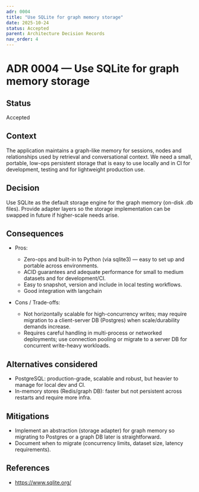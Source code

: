 ```yaml
---
adr: 0004
title: "Use SQLite for graph memory storage"
date: 2025-10-24
status: Accepted
parent: Architecture Decision Records
nav_order: 4
---
```


# ADR 0004 — Use SQLite for graph memory storage

## Status

Accepted

## Context

The application maintains a graph-like memory for sessions, nodes and relationships used by retrieval and conversational context. We need a small, portable, low-ops persistent storage that is easy to use locally and in CI for development, testing and for lightweight production use.

## Decision

Use SQLite as the default storage engine for the graph memory (on-disk .db files). Provide adapter layers so the storage implementation can be swapped in future if higher-scale needs arise.

## Consequences

- Pros:
  - Zero-ops and built-in to Python (via sqlite3) — easy to set up and portable across environments.
  - ACID guarantees and adequate performance for small to medium datasets and for development/CI.
  - Easy to snapshot, version and include in local testing workflows.
  - Good integration with langchain

- Cons / Trade-offs:
  - Not horizontally scalable for high-concurrency writes; may require migration to a client-server DB (Postgres) when scale/durability demands increase.
  - Requires careful handling in multi-process or networked deployments; use connection pooling or migrate to a server DB for concurrent write-heavy workloads.

## Alternatives considered

- PostgreSQL: production-grade, scalable and robust, but heavier to manage for local dev and CI.
- In-memory stores (Redis/graph DB): faster but not persistent across restarts and require more infra.

## Mitigations

- Implement an abstraction (storage adapter) for graph memory so migrating to Postgres or a graph DB later is straightforward.
- Document when to migrate (concurrency limits, dataset size, latency requirements).

## References

- https://www.sqlite.org/
